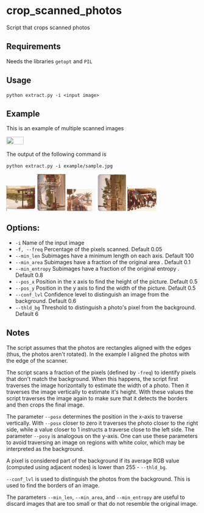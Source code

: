 # crop_scanned_photos

Script that crops scanned photos

## Requirements

Needs the libraries `getopt` and `PIL`


## Usage

```
python extract.py -i <input image>
```


## Example

This is an example of multiple scanned images 

<img src="example/sample.jpg" width=30% height=30%>

The output of the following command is
```
python extract.py -i example/sample.jpg
```

<img src="example/sample_0.jpg" width=15% height=15%>
<img src="example/sample_1.jpg" width=15% height=15%>
<img src="example/sample_2.jpg" width=15% height=15%>
<img src="example/sample_3.jpg" width=15% height=15%>
<img src="example/sample_4.jpg" width=15% height=15%>


## Options:

* `-i`  Name of the input image
* `-f, --freq` Percentage of the pixels scanned. Default 0.05
* `--min_len` Subimages have a minimum length on each axis. Default 100
* `--min_area` Subimages have a fraction of the original area . Default 0.1
* `--min_entropy` Subimages have a fraction of the original entropy . Default 0.8
* `--pos_x` Position in the x axis to find the height of the picture. Default 0.5
* `--pos_y` Position in the y axis to find the width of the picture. Default 0.5
* `--conf_lvl` Confidence level to distinguish an image from the background. Default 0.6
* `--thld_bg` Threshold to distinguish a photo's  pixel from the background. Default 6


## Notes

The script assumes that the photos are rectangles aligned with the edges (thus, the photos aren't rotated). In the example I aligned the photos with the edge of the scanner.

The script scans a fraction of the pixels (defined by `-freq`) to identify pixels that don't match the background. When this happens, the script first traverses the image horizontally to estimate the width of a photo. Then it traverses the image vertically to estimate it's height. With these values the script traverses the image again to make sure that it detects the borders and then crops the final image.

The parameter `--posx` determines the position in the x-axis to traverse vertically. With `--posx` closer to zero it traverses the photo closer to the right side, while a value closer to 1 instructs a traverse close to the left side. The parameter `--posy` is analogous on the y-axis. One can use these parameters to avoid traversing an image on regions with white color, which may be interpreted as the background.

A pixel is considered part of the background if its average RGB value (computed using adjacent nodes) is lower than 255 - `--thld_bg`. 

`--conf_lvl` is used to distinguish the photos from the background. This is used to find the borders of an image.

The parameters `--min_len`, `--min_area`, and `--min_entropy` are useful to discard images that are too small or that do not resemble the original image.


